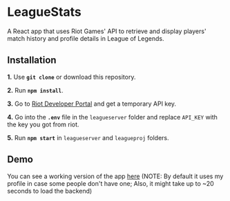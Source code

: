 # LeagueStats

A React app that uses Riot Games' API to retrieve and display players' match history and profile details in League of Legends.

## Installation

**1.** Use **`git clone`** or download this repository.

**2.** Run **`npm install`**.

**3.** Go to [Riot Developer Portal](https://developer.riotgames.com) and get a temporary API key.

**4.** Go into the **`.env`** file in the `leagueserver` folder and replace `API_KEY` with the key you got from riot.

**5.** Run **`npm start`** in `leagueserver` and `leagueproj` folders.

## Demo
You can see a working version of the app [here](https://league-stats.netlify.app/) (NOTE: By default it uses my profile in case some people don't have one; Also, it might take up to ~20 seconds to load the backend)
